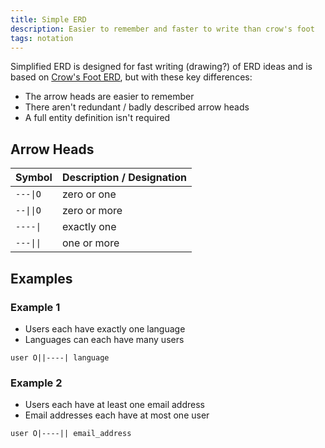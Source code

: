```yaml
---
title: Simple ERD
description: Easier to remember and faster to write than crow's foot
tags: notation
---
```


Simplified ERD is designed for fast writing (drawing?) of ERD ideas and is based on [Crow's Foot ERD][crows-foot], but with these key differences:

-   The arrow heads are easier to remember
-   There aren't redundant / badly described arrow heads
-   A full entity definition isn't required

## Arrow Heads

| Symbol    | Description / Designation |
| --------- | ------------------------- |
| `---\|O`  | zero or one               |
| `--\|\|O` | zero or more              |
| `----\|`  | exactly one               |
| `---\|\|` | one or more               |

## Examples

### Example 1

-   Users each have exactly one language
-   Languages can each have many users

```plain
user O||----| language
```

### Example 2

-   Users each have at least one email address
-   Email addresses each have at most one user

```plain
user O|----|| email_address
```

[crows-foot]: https://en.wikipedia.org/wiki/Entity%E2%80%93relationship_model#Crow's_foot_notation
